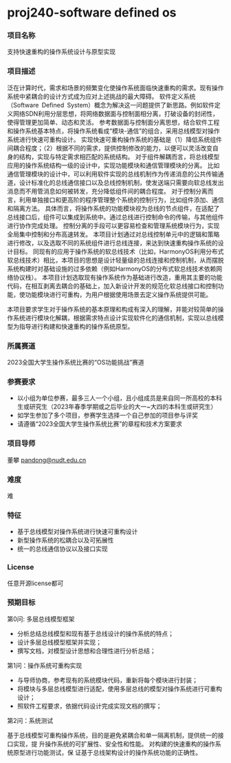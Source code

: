 # proj240-software defined os
### 项目名称
支持快速重构的操作系统设计与原型实现
### 项目描述

泛在计算时代，需求和场景的频繁变化使操作系统面临快速重构的需求。现有操作系统中紧耦合的设计方式成为应对上述挑战的最大障碍。
软件定义系统（Software Defined System）概念为解决这一问题提供了新思路。例如软件定义网络SDN利用分层思想，将网络数据面与控制面相分离，打破设备的封闭性，使得管理更加简单、动态和灵活。
参考数据面与控制面分离思想，结合软件工程和操作系统基本特点，将操作系统看成“模块-通信”的组合，采用总线模型对操作系统进行快速可重构设计。
实现快速可重构操作系统的基础是（1）降低系统组件间耦合程度；（2）根据不同的需求，提供控制修改的能力，以便可以灵活改变自身的结构，实现与特定需求相匹配的系统结构。
对于组件解耦而言，将总线模型应用的操作系统结构一级的设计中，实现功能模块和通信管理模块的分离。
比如通信管理模块的设计中，可以利用软件实现的总线机制作为传递消息的公共传输通道，设计标准化的总线通信接口以及总线控制机制，使发送端只需要向软总线发出消息而不用管消息如何被转发，充分降低组件间的耦合程度。
对于控制分离而言，利用单独接口和更高阶的程序管理整个系统的控制行为，比如组件添加、通信和隔离方法。
具体而言，将操作系统的功能模块视为总线的节点组件，在适配了总线接口后，组件可以集成到系统中。通过总线进行控制命令的传输，与其他组件进行协作完成处理。
控制分离的手段可以更容易检查和管理系统模块行为，实现全局集中控制和分布高速转发。
本项目计划通过对总线控制单元中的逻辑和策略进行修改，以及选取不同的系统组件进行总线连接，来达到快速重构操作系统的设计目标。
同现有的应用于操作系统的软总线技术（比如，HarmonyOS利用分布式软总线技术）相比，本项目的思想是设计轻量级的总线连接和控制机制，从而摆脱系统构建时对基础设施的过多依赖（例如HarmonyOS的分布式软总线技术依赖网络协议栈）。
本项目计划选取现有操作系统作为基础进行改造，重用其主要的功能代码，在相互剥离去耦合的基础上，加入新设计开发的规范化软总线接口和控制功能，使功能模块进行可重构，为用户根据使用场景去定义操作系统提供可能。

本项目要求学生对于操作系统的基本原理和构成有深入的理解，并能对较简单的操作系统进行模块化解耦，根据需求特点设计实现软件化的通信机制，实现以总线模型为指导进行构建和快速重构的操作系统原型。


### 所属赛道

2023全国大学生操作系统比赛的“OS功能挑战”赛道



### 参赛要求

- 以小组为单位参赛，最多三人一个小组，且小组成员是来自同一所高校的本科生或研究生（2023年春季学期或之后毕业的大一~大四的本科生或研究生）
- 如学生参加了多个项目，参赛学生选择一个自己参加的项目参与评奖
- 请遵循“2023全国大学生操作系统比赛”的章程和技术方案要求



### 项目导师

董攀  pandong@nudt.edu.cn



### 难度

难



### 特征

-  基于总线模型对操作系统进行快速可重构设计
-  新型操作系统的松耦合以及可拓展性
-  统一的总线通信协议以及接口实现


### License

任意开源license都可



### 预期目标


第0问: 多层总线模型框架

- 分析总结总线模型和现有基于总线设计的操作系统的特点；
- 设计多层总线模型框架并实现；
- 撰写文档，对模型设计思想和合理性进行分析总结；

第1问：操作系统可重构实现

- 与导师协商，参考现有的系统模块代码，重新将每个模块进行封装；
- 将模块与多层总线模型进行适配，使用多层总线的模型对操作系统进行可重构设计；
- 照软件工程要求，依据代码设计完成实现文档的撰写；

第2问：系统测试

基于总线模型可重构操作系统，目的是避免紧耦合和单一隔离机制，提供统一的接口实现，提
升操作系统的可扩展性、安全性和性能。 对构建的快速重构的操作系统原型进行功能测试，保
证基于总线架构设计的操作系统功能的正确性。
